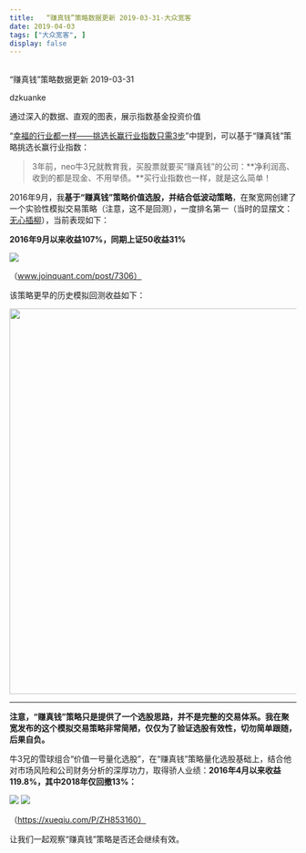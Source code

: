 ```yaml
---
title:   “赚真钱”策略数据更新 2019-03-31-大众宽客
date: 2019-04-03
tags: ["大众宽客", ]
display: false
---
```



## 



“赚真钱”策略数据更新 2019-03-31




dzkuanke




通过深入的数据、直观的图表，展示指数基金投资价值


“[幸福的行业都一样——挑选长赢行业指数只需3步](http://mp.weixin.qq.com/s?__biz=MzAwMTc1MDcwNw==&amp;mid=2648273097&amp;idx=1&amp;sn=2f957b81f3a7e74bc0c5ee9c00f5c027&amp;chksm=82f93315b58eba03bdd47cad22bda4c984a9762246dbcad1682d68578a21f5a574b80f1b11d7&amp;scene=21#wechat_redirect)”中提到，可以基于“赚真钱”策略挑选长赢行业指数：



> 3年前，neo牛3兄就教育我，买股票就要买“赚真钱”的公司：**净利润高、收到的都是现金、不用举债。**买行业指数也一样，就是这么简单！



2016年9月，我**基于“赚真钱”策略价值选股，并结合低波动策略**，在聚宽网创建了一个实验性模拟交易策略（注意，这不是回测），一度排名第一（当时的显摆文：[无心插柳](http://mp.weixin.qq.com/s?__biz=MzAwMTc1MDcwNw==&amp;mid=2648272641&amp;idx=1&amp;sn=df03a37f7e03c5b19ee680ae94ed85c9&amp;chksm=82f92cddb58ea5cb66954433579e083a69b46ffdc0a49264cb3ab952ead6514bb84656d8b02b&amp;scene=21#wechat_redirect)），当前表现如下：



**2016年9月以来收益107%，同期上证50收益31%**

<img class="rich_pages" data-copyright="0" data-ratio="0.4381067961165049" data-s="300,640" src="https://mmbiz.qpic.cn/mmbiz_png/PKw3FQPmhIjt6fTgUrW2ibKHgZKMolrDe7unUDNZuFcHyw825et9DLQTKQ1jkbnjhNwT0eJgff5xzPbgeIelIjg/640?wx_fmt=png" data-type="png" data-w="1648" style=""/>

（www.joinquant.com/post/7306）



该策略更早的历史模拟回测收益如下：

<img class="" data-copyright="0" data-ratio="0.3767926988265971" data-s="300,640" data-type="png" data-w="1534" src="https://mmbiz.qpic.cn/mmbiz_png/PKw3FQPmhIheibnqCslicyEqCH6s8VOrVedb5icUW39BC5I2PcBhibCVic8J9ibIB4sLRkPebAxym0T9lZTdd6AnbTRQ/640?wx_fmt=png" style="box-sizing: border-box !important;word-wrap: break-word !important;width: 677px !important;visibility: visible !important;"/>

****

**注意，“赚真钱”策略只是提供了一个选股思路，并不是完整的交易体系。我在聚宽发布的这个模拟交易策略非常简陋，仅仅为了验证选股有效性，切勿简单跟随，后果自负。**



牛3兄的雪球组合“价值一号量化选股”，在“赚真钱”策略量化选股基础上，结合他对市场风险和公司财务分析的深厚功力，取得骄人业绩：**2016年4月以来收益119.8<strong style="max-width: 100%;box-sizing: border-box !important;word-wrap: break-word !important;">%**</strong>**，其中2018年仅回撤13%：**



<img class="" data-copyright="0" data-ratio="0.9524680073126143" data-s="300,640" src="https://mmbiz.qpic.cn/mmbiz_png/PKw3FQPmhIjt6fTgUrW2ibKHgZKMolrDelrG0yPoibYD0cI2hs2vLcOvydjgIeVYTYOZa4onG9FfNKCW0ev2DEpg/640?wx_fmt=png" data-type="png" data-w="1094" style=""/>



<img class="" data-copyright="0" data-ratio="0.5808823529411765" data-s="300,640" src="https://mmbiz.qpic.cn/mmbiz_png/PKw3FQPmhIjt6fTgUrW2ibKHgZKMolrDeUGHXtxUSaKVku1E1fjBoUI58CTrvqn2OoKtibcriaLG10rH6SgLlqR0g/640?wx_fmt=png" data-type="png" data-w="1088" style=""/>

（https://xueqiu.com/P/ZH853160）



让我们一起观察“赚真钱”策略是否还会继续有效。